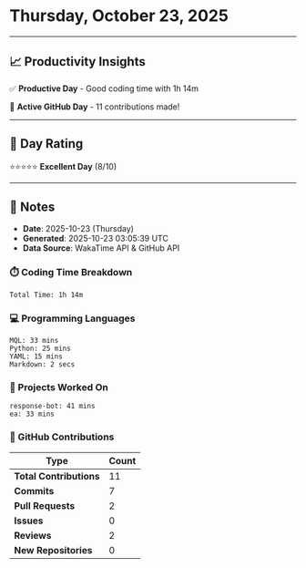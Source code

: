 # Thursday, October 23, 2025

---

## 📈 Productivity Insights

✅ **Productive Day** - Good coding time with 1h 14m

🚀 **Active GitHub Day** - 11 contributions made!

---

## 🎯 Day Rating

⭐⭐⭐⭐⭐ **Excellent Day** (8/10)

---

## 📝 Notes

- **Date**: 2025-10-23 (Thursday)
- **Generated**: 2025-10-23 03:05:39 UTC
- **Data Source**: WakaTime API & GitHub API


### ⏱️ Coding Time Breakdown

```
Total Time: 1h 14m
```

### 💻 Programming Languages

```
MQL: 33 mins
Python: 25 mins
YAML: 15 mins
Markdown: 2 secs
```

### 📂 Projects Worked On

```
response-bot: 41 mins
ea: 33 mins

```


### 🐙 GitHub Contributions

| Type | Count |
|------|-------|
| **Total Contributions** | 11 |
| **Commits** | 7 |
| **Pull Requests** | 2 |
| **Issues** | 0 |
| **Reviews** | 2 |
| **New Repositories** | 0 |

